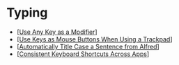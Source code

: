 # Typing

- [[Use Any Key as a Modifier]]
- [[Use Keys as Mouse Buttons When Using a Trackpad]]
- [[Automatically Title Case a Sentence from Alfred]]
- [[Consistent Keyboard Shortcuts Across Apps]]

[//begin]: # "Autogenerated link references for markdown compatibility"
[use any key as a modifier]: use-any-key-as-a-modifier "Use Any Key as a Modifier"
[use keys as mouse buttons when using a trackpad]: use-keys-as-mouse-buttons-when-using-a-trackpad "Use Keys as Mouse Buttons When Using a Trackpad"
[automatically title case a sentence from alfred]: automatically-title-case-a-sentence-from-alfred "Automatically Title Case a Sentence from Alfred"
[consistent keyboard shortcuts across apps]: consistent-keyboard-shortcuts-across-apps "Consistent Keyboard Shortcuts Across Apps"
[//end]: # "Autogenerated link references"
